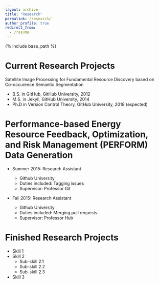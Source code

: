 ```yaml
---
layout: archive
title: "Research"
permalink: /research/
author_profile: true
redirect_from:
  - /resume
---
```


{% include base_path %}

Current Research Projects
======
Satellite Image Processing for Fundamental Resource Discovery based on Co-occurence Semantic Segmentation
* B.S. in GitHub, GitHub University, 2012
* M.S. in Jekyll, GitHub University, 2014
* Ph.D in Version Control Theory, GitHub University, 2018 (expected)

Performance-based Energy Resource Feedback, Optimization, and Risk Management (PERFORM) Data Generation
======
* Summer 2015: Research Assistant
  * Github University
  * Duties included: Tagging issues
  * Supervisor: Professor Git

* Fall 2015: Research Assistant
  * Github University
  * Duties included: Merging pull requests
  * Supervisor: Professor Hub
  
Finished Research Projects
======
* Skill 1
* Skill 2
  * Sub-skill 2.1
  * Sub-skill 2.2
  * Sub-skill 2.3
* Skill 3

